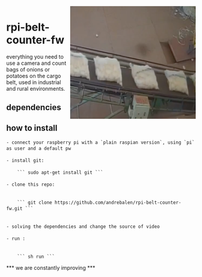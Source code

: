 <img src="https://github.com/andrebalen/rpi-belt-counter-fw/blob/main/logo.png" alt="Logo" align="right" />

# rpi-belt-counter-fw
 everything you need to use a camera and count bags of onions or potatoes on the cargo belt, used in industrial and rural environments.

## dependencies


## how to install

	- connect your raspberry pi with a `plain raspian version`, using `pi` as user and a default pw

	- install git: 
	
		``` sudo apt-get install git ```

	- clone this repo: 

	
		``` git clone https://github.com/andrebalen/rpi-belt-counter-fw.git ```


	- solving the dependencies and change the source of video 

	- run :

	
		``` sh run ```



*** we are constantly improving  ***

